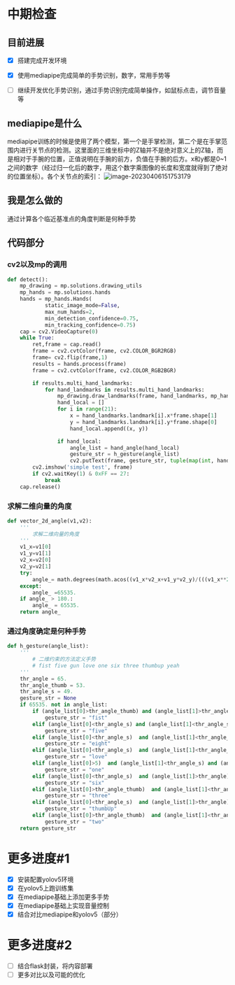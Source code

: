 # 中期检查

## 目前进展

- [x] 搭建完成开发环境

- [x] 使用mediapipe完成简单的手势识别，数字，常用手势等

- [ ] 继续开发优化手势识别，通过手势识别完成简单操作，如鼠标点击，调节音量等

## mediapipe是什么

​	mediapipe训练的时候是使用了两个模型，第一个是手掌检测，第二个是在手掌范围内进行关节点的检测。这里面的三维坐标中的Z轴并不是绝对意义上的Z轴，而是相对于手腕的位置，正值说明在手腕的前方，负值在手腕的后方。x和y都是0~1之间的数字（经过归一化后的数字，用这个数字乘图像的长度和宽度就得到了绝对的位置坐标）。各个关节点的索引：
![image-20230406151753179](C:\Users\52244\AppData\Roaming\Typora\typora-user-images\image-20230406151753179.png)

## 我是怎么做的

通过计算各个临近基准点的角度判断是何种手势

## 代码部分

### cv2以及mp的调用

```python
def detect():
    mp_drawing = mp.solutions.drawing_utils
    mp_hands = mp.solutions.hands
    hands = mp_hands.Hands(
            static_image_mode=False,
            max_num_hands=2,
            min_detection_confidence=0.75,
            min_tracking_confidence=0.75)
    cap = cv2.VideoCapture(0)
    while True:
        ret,frame = cap.read()
        frame = cv2.cvtColor(frame, cv2.COLOR_BGR2RGB)
        frame= cv2.flip(frame,1)
        results = hands.process(frame)
        frame = cv2.cvtColor(frame, cv2.COLOR_RGB2BGR)

        if results.multi_hand_landmarks:
            for hand_landmarks in results.multi_hand_landmarks:
                mp_drawing.draw_landmarks(frame, hand_landmarks, mp_hands.HAND_CONNECTIONS)
                hand_local = []
                for i in range(21):
                    x = hand_landmarks.landmark[i].x*frame.shape[1]
                    y = hand_landmarks.landmark[i].y*frame.shape[0]
                    hand_local.append((x, y))

                if hand_local:
                    angle_list = hand_angle(hand_local)
                    gesture_str = h_gesture(angle_list)
                    cv2.putText(frame, gesture_str, tuple(map(int, hand_local[0])), 0, 1.3, (0, 0, 255), 3)
        cv2.imshow('simple test', frame)
        if cv2.waitKey(1) & 0xFF == 27:
            break
    cap.release()
```

### 求解二维向量的角度

```python
def vector_2d_angle(v1,v2):
    '''
        求解二维向量的角度
    '''
    v1_x=v1[0]
    v1_y=v1[1]
    v2_x=v2[0]
    v2_y=v2[1]
    try:
        angle_= math.degrees(math.acos((v1_x*v2_x+v1_y*v2_y)/(((v1_x**2+v1_y**2)**0.5)*((v2_x**2+v2_y**2)**0.5))))
    except:
        angle_ =65535.
    if angle_ > 180.:
        angle_ = 65535.
    return angle_
```

### 通过角度确定是何种手势

```python
def h_gesture(angle_list):
    '''
        # 二维约束的方法定义手势
        # fist five gun love one six three thumbup yeah
    '''
    thr_angle = 65.
    thr_angle_thumb = 53.
    thr_angle_s = 49.
    gesture_str = None
    if 65535. not in angle_list:
        if (angle_list[0]>thr_angle_thumb) and (angle_list[1]>thr_angle) and (angle_list[2]>thr_angle) and (angle_list[3]>thr_angle) and (angle_list[4]>thr_angle):
            gesture_str = "fist"
        elif (angle_list[0]<thr_angle_s) and (angle_list[1]<thr_angle_s) and (angle_list[2]<thr_angle_s) and (angle_list[3]<thr_angle_s) and (angle_list[4]<thr_angle_s):
            gesture_str = "five"
        elif (angle_list[0]<thr_angle_s)  and (angle_list[1]<thr_angle_s) and (angle_list[2]>thr_angle) and (angle_list[3]>thr_angle) and (angle_list[4]>thr_angle):
            gesture_str = "eight"
        elif (angle_list[0]<thr_angle_s)  and (angle_list[1]<thr_angle_s) and (angle_list[2]>thr_angle) and (angle_list[3]>thr_angle) and (angle_list[4]<thr_angle_s):
            gesture_str = "love"
        elif (angle_list[0]>5)  and (angle_list[1]<thr_angle_s) and (angle_list[2]>thr_angle) and (angle_list[3]>thr_angle) and (angle_list[4]>thr_angle):
            gesture_str = "one"
        elif (angle_list[0]<thr_angle_s)  and (angle_list[1]>thr_angle) and (angle_list[2]>thr_angle) and (angle_list[3]>thr_angle) and (angle_list[4]<thr_angle_s):
            gesture_str = "six"
        elif (angle_list[0]>thr_angle_thumb)  and (angle_list[1]<thr_angle_s) and (angle_list[2]<thr_angle_s) and (angle_list[3]<thr_angle_s) and (angle_list[4]>thr_angle):
            gesture_str = "three"
        elif (angle_list[0]<thr_angle_s)  and (angle_list[1]>thr_angle) and (angle_list[2]>thr_angle) and (angle_list[3]>thr_angle) and (angle_list[4]>thr_angle):
            gesture_str = "thumbUp"
        elif (angle_list[0]>thr_angle_thumb)  and (angle_list[1]<thr_angle_s) and (angle_list[2]<thr_angle_s) and (angle_list[3]>thr_angle) and (angle_list[4]>thr_angle):
            gesture_str = "two"
    return gesture_str
```

# 更多进度#1

- [x] 安装配置yolov5环境
- [x] 在yolov5上跑训练集
- [x] 在mediapipe基础上添加更多手势
- [x] 在mediapipe基础上实现音量控制
- [x] 结合对比mediapipe和yolov5（部分）

# 更多进度#2

- [ ] 结合flask封装，将内容部署
- [ ] 更多对比以及可能的优化
